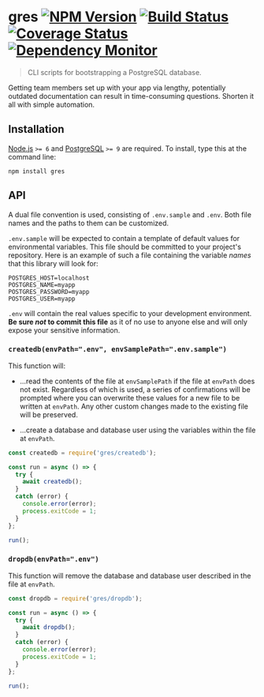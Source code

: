 # gres [![NPM Version][npm-image]][npm-url] [![Build Status][travis-image]][travis-url] [![Coverage Status][coveralls-image]][coveralls-url] [![Dependency Monitor][greenkeeper-image]][greenkeeper-url]

> CLI scripts for bootstrapping a PostgreSQL database.

Getting team members set up with your app via lengthy, potentially outdated documentation can result in time-consuming questions. Shorten it all with simple automation.


## Installation

[Node.js](http://nodejs.org) `>= 6` and [PostgreSQL](https://postgresql.org) `>= 9` are required. To install, type this at the command line:
```shell
npm install gres
```


## API

A dual file convention is used, consisting of `.env.sample` and `.env`. Both file names and the paths to them can be customized.

`.env.sample` will be expected to contain a template of default values for environmental variables. This file should be committed to your project's repository. Here is an example of such a file containing the variable *names* that this library will look for:

```
POSTGRES_HOST=localhost
POSTGRES_NAME=myapp
POSTGRES_PASSWORD=myapp
POSTGRES_USER=myapp
```

`.env` will contain the real values specific to your development environment. **Be sure *not* to commit this file** as it of no use to anyone else and will only expose your sensitive information.

### `createdb(envPath=".env", envSamplePath=".env.sample")`

This function will:

* …read the contents of the file at `envSamplePath` if the file at `envPath` does not exist. Regardless of which is used, a series of confirmations will be prompted where you can overwrite these values for a new file to be written at `envPath`. Any other custom changes made to the existing file will be preserved.

* …create a database and database user using the variables within the file at `envPath`.

```js
const createdb = require('gres/createdb');

const run = async () => {
  try {
    await createdb();
  }
  catch (error) {
    console.error(error);
    process.exitCode = 1;
  }
};

run();
```

### `dropdb(envPath=".env")`

This function will remove the database and database user described in the file at `envPath`.

```js
const dropdb = require('gres/dropdb');

const run = async () => {
  try {
    await dropdb();
  }
  catch (error) {
    console.error(error);
    process.exitCode = 1;
  }
};

run();
```

[npm-image]: https://img.shields.io/npm/v/gres.svg
[npm-url]: https://npmjs.org/package/gres
[travis-image]: https://img.shields.io/travis/stevenvachon/gres.svg
[travis-url]: https://travis-ci.org/stevenvachon/gres
[coveralls-image]: https://img.shields.io/coveralls/stevenvachon/gres.svg
[coveralls-url]: https://coveralls.io/github/stevenvachon/gres
[greenkeeper-image]: https://badges.greenkeeper.io/stevenvachon/gres.svg
[greenkeeper-url]: https://greenkeeper.io/
